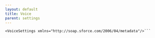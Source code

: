 ```yaml
---
layout: default
title: Voice
parent: settings
---
```


```<?xml version="1.0" encoding="UTF-8"?>
<VoiceSettings xmlns="http://soap.sforce.com/2006/04/metadata"/>```
